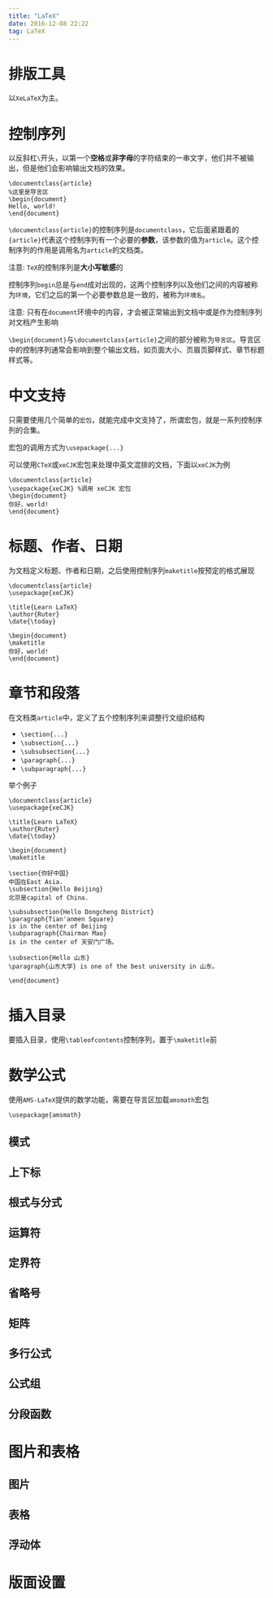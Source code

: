 ```yaml
---
title: "LaTeX"
date: 2016-12-08 22:22
tag: LaTeX
---
```


# 排版工具
以`XeLaTeX`为主。

# 控制序列
以反斜杠`\`开头，以第一个**空格**或**非字母**的字符结束的一串文字，他们并不被输出，但是他们会影响输出文档的效果。

```
\documentclass{article}
%这里是导言区
\begin{document}
Hello, world!
\end{document}
```

`\documentclass{article}`的控制序列是`documentclass`，它后面紧跟着的`{article}`代表这个控制序列有一个必要的**参数**，该参数的值为`article`。这个控制序列的作用是调用名为`article`的文档类。

注意: `TeX`的控制序列是**大小写敏感**的

控制序列`begin`总是与`end`成对出现的，这两个控制序列以及他们之间的内容被称为`环境`，它们之后的第一个必要参数总是一致的，被称为`环境名`。

注意: 只有在`document`环境中的内容，才会被正常输出到文档中或是作为控制序列对文档产生影响

`\begin{document}`与`\documentclass{article}`之间的部分被称为`导言区`。导言区中的控制序列通常会影响到整个输出文档，如页面大小、页眉页脚样式、章节标题样式等。

# 中文支持
只需要使用几个简单的`宏包`，就能完成中文支持了，所谓宏包，就是一系列控制序列的合集。

宏包的调用方式为`\usepackage{...}`

可以使用`CTeX`或`xeCJK`宏包来处理中英文混排的文档，下面以`xeCJK`为例

```
\documentclass{article}
\usepackage{xeCJK} %调用 xeCJK 宏包
\begin{document}
你好，world!
\end{document}
```

# 标题、作者、日期
为文档定义标题、作者和日期，之后使用控制序列`maketitle`按预定的格式展现

```
\documentclass{article}
\usepackage{xeCJK}

\title{Learn LaTeX}
\author{Ruter}
\date{\today}

\begin{document}
\maketitle
你好，world!
\end{document}
```

# 章节和段落
在文档类`article`中，定义了五个控制序列来调整行文组织结构

- `\section{...}`
- `\subsection{...}`
- `\subsubsection{...}`
- `\paragraph{...}`
- `\subparagraph{...}`

举个例子

```
\documentclass{article}
\usepackage{xeCJK}

\title{Learn LaTeX}
\author{Ruter}
\date{\today}

\begin{document}
\maketitle

\section{你好中国}
中国在East Asia.
\subsection{Hello Beijing}
北京是capital of China.

\subsubsection{Hello Dongcheng District}
\paragraph{Tian'anmen Square}
is in the center of Beijing
\subparagraph{Chairman Mao}
is in the center of 天安门广场。

\subsection{Hello 山东}
\paragraph{山东大学} is one of the best university in 山东。

\end{document}
```

# 插入目录
要插入目录，使用`\tableofcontents`控制序列，置于`\maketitle`前

# 数学公式
使用`AMS-LaTeX`提供的数学功能，需要在导言区加载`amsmath`宏包

```
\usepackage{amsmath}
```

## 模式

## 上下标

## 根式与分式

## 运算符

## 定界符

## 省略号

## 矩阵

## 多行公式

## 公式组

## 分段函数

# 图片和表格

## 图片

## 表格

## 浮动体

# 版面设置